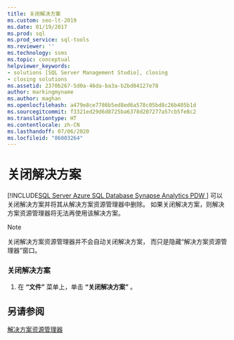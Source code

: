 ```yaml
---
title: 关闭解决方案
ms.custom: seo-lt-2019
ms.date: 01/19/2017
ms.prod: sql
ms.prod_service: sql-tools
ms.reviewer: ''
ms.technology: ssms
ms.topic: conceptual
helpviewer_keywords:
- solutions [SQL Server Management Studio], closing
- closing solutions
ms.assetid: 2370b267-5d0a-46da-ba3a-b2bd04127e78
author: markingmyname
ms.author: maghan
ms.openlocfilehash: a479e8ce7786b5ed8ed6a578c05bd8c26b405b1d
ms.sourcegitcommit: f3321ed29d6d8725ba6378d207277a57cb5fe8c2
ms.translationtype: HT
ms.contentlocale: zh-CN
ms.lasthandoff: 07/06/2020
ms.locfileid: "86003264"
---
```

# <a name="close-a-solution"></a>关闭解决方案
[!INCLUDE[SQL Server Azure SQL Database Synapse Analytics PDW ](../../includes/applies-to-version/sql-asdb-asdbmi-asa-pdw.md)]
可以关闭解决方案并将其从解决方案资源管理器中删除。 如果关闭解决方案，则解决方案资源管理器将无法再使用该解决方案。  
  
> [!NOTE]  
> 关闭解决方案资源管理器并不会自动关闭解决方案， 而只是隐藏“解决方案资源管理器”窗口。  
  
### <a name="to-close-a-solution"></a>关闭解决方案  
  
1.  在 **“文件”** 菜单上，单击 **“关闭解决方案”** 。  
  
## <a name="see-also"></a>另请参阅  
[解决方案资源管理器](../../ssms/solution/solution-explorer.md)  
  
